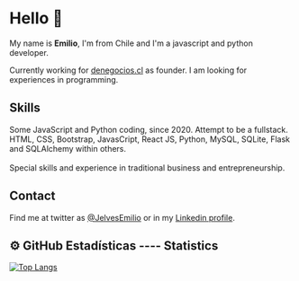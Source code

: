 ### <h1>Hello 👋</h1>

My name is <b>Emilio</b>, I'm from Chile and I'm a javascript and python developer.

Currently working for <a href="https://denegocios.cl" target="_blank">denegocios.cl</a> as founder.
I am looking for experiences in programming.

<h2>Skills</h2>
Some JavaScript and Python coding, since 2020. Attempt to be a fullstack.<br>
HTML, CSS, Bootstrap, JavasCript, React JS, Python, MySQL, SQLite, Flask and SQLAlchemy within others.<br>
<br>
Special skills and experience in traditional business and entrepreneurship.

<h2>Contact</h2>
Find me at twitter as <a href="https://twitter.com/JelvesEmilio" target="_blank">@JelvesEmilio</a> or in my <a href="https://www.linkedin.com/in/emilio-jelves/" target="_blank">Linkedin profile</a>. 
<br>
<h2>⚙️ GitHub Estadísticas ---- Statistics</h2>

[![Top Langs](https://github-readme-stats.vercel.app/api/top-langs/?username=Emilioj17&layout=compact&theme=tokyonight&custom_title=Lenguajes%20mas%20Usados%20por%20mi)](https://github.com/Emilioj17)

